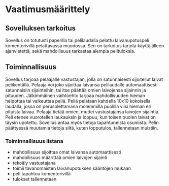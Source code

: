 # Vaatimusmäärittely
## Sovelluksen tarkoitus
Sovellus on totutusti paperilla tai pelilaudalla pelattu laivanupotuspeli komentorivillä pelattavassa muodossa. Sen on tarkoitus tarjota käyttäjälleen ajanvietettä, sekä mahdollisuus tarkastaa aiempia pelituloksia.

## Toiminnallisuus
Sovellus tarjoaa pelaajalle vastustajan, jolla on satunnaisesti sijoitellut laivat pelikentällä.
Pelaaja voi joko sijoittaa laivansa pelilaudalle automaattisesti satunnaisiin sijainteihin, tai itse päättää omien laivojensa sijainnin ja pituuden. Jälkimmäinen vaihtoehto tarjoaa mahdollisuuden hieman helpottaa tai vaikeuttaa peliä.
Peliä pelataan kahdella 10x10 kokoisella laudalla, jossa on perusolettamana molemmilla puolilla viisi hieman eri pituista laivaa. Pelaaja tietää omien, muttei vastustajansa laivojen sijaintia. Peli etenee vuorotellen laukauksin ja loppuu, kun toisen puolen laivat on täysin upotettu. Sovellus antaa myös tietoja tapahtuneista osumista. Pelin päättyessä muutamia tietoja siitä, kuten lopputulos, tallennetaan muistiin.

### Toiminnallisuus listana
- mahdollisuus sijoittaa omat laivansa automaattisesti
- mahdollisuus määrittää omien laivojen sijainti
- tekoäly vastustajana
- toimii tavanomaisten laivanupotuksen sääntöjen mukaan
- peli tapahtuu komentorivillä
- tulokset tallennetaan
